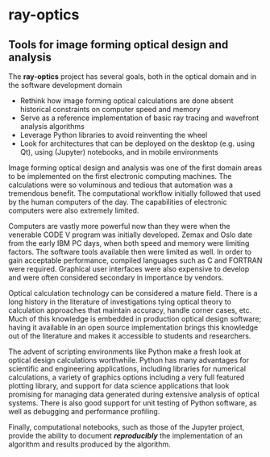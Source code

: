 # ray-optics
## Tools for image forming optical design and analysis  

The **ray-optics** project has several goals, both in the optical domain and in the software development domain  

* Rethink how image forming optical calculations are done absent historical constraints on computer speed and memory
* Serve as a reference implementation of basic ray tracing and wavefront analysis algorithms
* Leverage Python libraries to avoid reinventing the wheel
* Look for architectures that can be deployed on the desktop (e.g. using Qt), using (Jupyter) notebooks, and in mobile environments

Image forming optical design and analysis was one of the first domain areas to be implemented on the first electronic computing machines. The calculations were so voluminous and tedious that automation was a tremendous benefit. The computational workflow initially followed that used by the human computers of the day. The capabilities of electronic computers were also extremely limited.

Computers are vastly more powerful now than they were when the venerable CODE V program was initially developed. Zemax and Oslo date from the early IBM PC days, when both speed and memory were limiting factors. The software tools available then were limited as well. In order to gain acceptable performance, compiled languages such as C and FORTRAN were required. Graphical user interfaces were also expensive to develop and were often considered secondary in importance by vendors.

Optical calculation technology can be considered a mature field. There is a long history in the literature of investigations tying optical theory to calculation approaches that maintain accuracy, handle corner cases, etc. Much of this knowledge is embedded in production optical design software; having it available in an open source implementation brings this knowledge out of the literature and makes it accessible to students and researchers.

The advent of scripting environments like Python make a fresh look at optical design calculations worthwhile. Python has many advantages for scientific and engineering applications, including libraries for numerical calculations, a variety of graphics options including a very full featured plotting library, and support for data science applications that look promising for managing data generated during extensive analysis of optical systems. There is also good support for unit testing of Python software, as well as debugging and performance profiling.

Finally, computational notebooks, such as those of the Jupyter project, provide the ability to document ***reproducibly*** the implementation of an algorithm and results produced by the algorithm.
